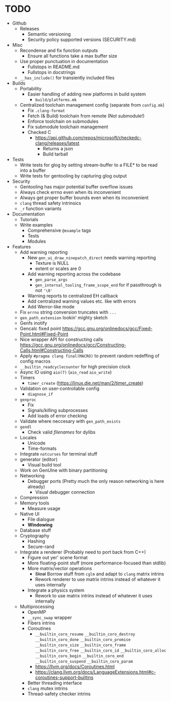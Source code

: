 # TODO

- Github
    - Releases
        - Semantic versioning
        - Security policy supported versions (SECURITY.md)
- Misc
    - Recondense and fix function outputs
        - Ensure all functions take a max buffer size
    - Use proper punctuation in documentation
        - Fullstops in README.md
        - Fullstops in docstrings
    - `__has_include()` for transiently included files
- Builds
    - Portability
        - Easier handling of adding new platforms in build system
            - `build/platforms.mk`
    - Centralized toolchain management config (separate from `config.mk`)
        - Fix `.clang-format`
        - Fetch (& Build) toolchain from remote (Not submodule!)
        - Enforce toolchain on submodules
        - Fix submodule toolchain management
        - Checked C
            - https://api.github.com/repos/microsoft/checkedc-clang/releases/latest
                - Returns a json
                - Build tarball
- Tests
    - Write tests for glog by setting stream-buffer to a FILE* to be read into a buffer
    - Write tests for gentooling by capturing glog output
- Security
    - Gentooling has major potential buffer overflow issues
    - Always check errno even when its inconvenient
    - Always get proper buffer bounds even when its inconvenient
    - `clang` thread safety intrinsics
    - `_r` function variants
- Documentation
    - Tutorials
    - Write examples
        - Comprehensive `@example` tags
        - Tests
        - Modules
- Features
    - Add warning reporting
        - New `gen_ui_draw_ninepatch_direct` needs warning reporting
            - Texture is NULL
            - extent or scales are 0
        - Add warning reporting across the codebase
            - `gen_parse_args`
            - `gen_internal_tooling_frame_scope_end` for if passthrough is not `'\0'`
        - Warning reports to centralized EH callback
        - Add centralized warning values etc. like with errors
        - Add Werror-like mode
    - Fix `errno` string conversion truncates with `...`
    - `gen_path_extension` lookin' mighty sketch
    - Genfs inotify
    - Gencalc fixed point https://gcc.gnu.org/onlinedocs/gcc/Fixed-Point.html#Fixed-Point
    - Nice wrapper API for constructing calls https://gcc.gnu.org/onlinedocs/gcc/Constructing-Calls.html#Constructing-Calls
    - Apply `#pragma clang final(MACRO)` to prevent random redeffing of config macros
    - `__builtin_readcyclecounter` for high precision clock
    - Async IO using `aio(7)` (`aio_read` `aio_write`)
    - Timers
        - `timer_create` (https://linux.die.net/man/2/timer_create)
    - Validation on user-controllable config
        - `diagnose_if`
    - `genproc`
        - Fix
        - Signals/killing subprocesses
        - Add loads of error checking
    - Validate where neccesary with `gen_path_exists`
    - `gendl`
        - Check valid *filenames* for dylibs
    - Locales
        - Unicode
        - Time-formats
    - Integrate `notcurses` for terminal stuff
    - generator (editor)
        - Visual build tool
    - Work on GenUIne with binary partitioning
    - Networking
        - Debugger ports (Pretty much the only reason networking is here already)
            - Visual debugger connection
    - Compression
    - Memory tools
        - Measure usage
    - Native UI
        - File dialogue
        - **Windowing**
    - Database stuff
    - Cryptography
        - Hashing
        - Secure-rand
    - Integrate a renderer (Probably need to port back from C++)
        - Figure out yer' scene format
        - More floating-point stuff (more performance-focused than stdlib)
        - More matrix/vector operations
            - ~~Steal~~ Borrow stuff from `cglm` and adapt to `clang` matrix intrins
            - Rework renderer to use matrix intrins instead of whatever it uses internally
        - Integrate a physics system
            - Rework to use matrix intrins instead of whatever it uses internally
    - Multiprocessing
        - OpenMP
        - `__sync_swap` wrapper
        - Fibers intrins
        - Coroutines
            - `__builtin_coro_resume` `__builtin_coro_destroy` `__builtin_coro_done` `__builtin_coro_promise` `__builtin_coro_size` `__builtin_coro_frame` `__builtin_coro_free` `__builtin_coro_id` `__builtin_coro_alloc` `__builtin_coro_begin` `__builtin_coro_end` `__builtin_coro_suspend` `__builtin_coro_param`
            - https://llvm.org/docs/Coroutines.html
            - https://clang.llvm.org/docs/LanguageExtensions.html#c-coroutines-support-builtins
        - Better threading interface
        - `clang` mutex intrins
        - Thread-safety checker intrins
